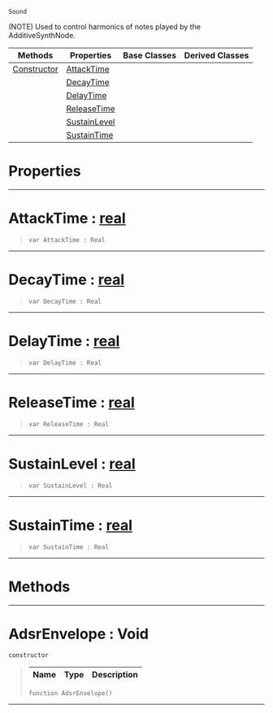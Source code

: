  `Sound`

(NOTE) Used to control harmonics of notes played by the AdditiveSynthNode.

|Methods|Properties|Base Classes|Derived Classes|
|---|---|---|---|
|[ Constructor](https://github.com/ZilchEngine/ZilchDocs/blob/master/code_reference/class_reference/adsrenvelope.markdown#adsrenvelope-void)|[ AttackTime](https://github.com/ZilchEngine/ZilchDocs/blob/master/code_reference/class_reference/adsrenvelope.markdown#attacktime-zilch-engine-d)| | |
| |[ DecayTime](https://github.com/ZilchEngine/ZilchDocs/blob/master/code_reference/class_reference/adsrenvelope.markdown#decaytime-zilch-engine-do)| | |
| |[ DelayTime](https://github.com/ZilchEngine/ZilchDocs/blob/master/code_reference/class_reference/adsrenvelope.markdown#delaytime-zilch-engine-do)| | |
| |[ ReleaseTime](https://github.com/ZilchEngine/ZilchDocs/blob/master/code_reference/class_reference/adsrenvelope.markdown#releasetime-zilch-engine)| | |
| |[ SustainLevel](https://github.com/ZilchEngine/ZilchDocs/blob/master/code_reference/class_reference/adsrenvelope.markdown#sustainlevel-zilch-engine)| | |
| |[ SustainTime](https://github.com/ZilchEngine/ZilchDocs/blob/master/code_reference/class_reference/adsrenvelope.markdown#sustaintime-zilch-engine)| | |


 #  Properties


---  
 #  AttackTime : [real](https://github.com/ZilchEngine/ZilchDocs/blob/master/code_reference/nada_base_types/real.markdown)

> 
> ``` lang=cpp, name=Nada
> var AttackTime : Real


---  
 #  DecayTime : [real](https://github.com/ZilchEngine/ZilchDocs/blob/master/code_reference/nada_base_types/real.markdown)

> 
> ``` lang=cpp, name=Nada
> var DecayTime : Real


---  
 #  DelayTime : [real](https://github.com/ZilchEngine/ZilchDocs/blob/master/code_reference/nada_base_types/real.markdown)

> 
> ``` lang=cpp, name=Nada
> var DelayTime : Real


---  
 #  ReleaseTime : [real](https://github.com/ZilchEngine/ZilchDocs/blob/master/code_reference/nada_base_types/real.markdown)

> 
> ``` lang=cpp, name=Nada
> var ReleaseTime : Real


---  
 #  SustainLevel : [real](https://github.com/ZilchEngine/ZilchDocs/blob/master/code_reference/nada_base_types/real.markdown)

> 
> ``` lang=cpp, name=Nada
> var SustainLevel : Real


---  
 #  SustainTime : [real](https://github.com/ZilchEngine/ZilchDocs/blob/master/code_reference/nada_base_types/real.markdown)

> 
> ``` lang=cpp, name=Nada
> var SustainTime : Real


---  
 #  Methods


---  
 #  AdsrEnvelope : Void

 `constructor`

> 
> |Name|Type|Description|
> |---|---|---|
> ``` lang=cpp, name=Nada
> function AdsrEnvelope()
> ``` 


---  
 

 